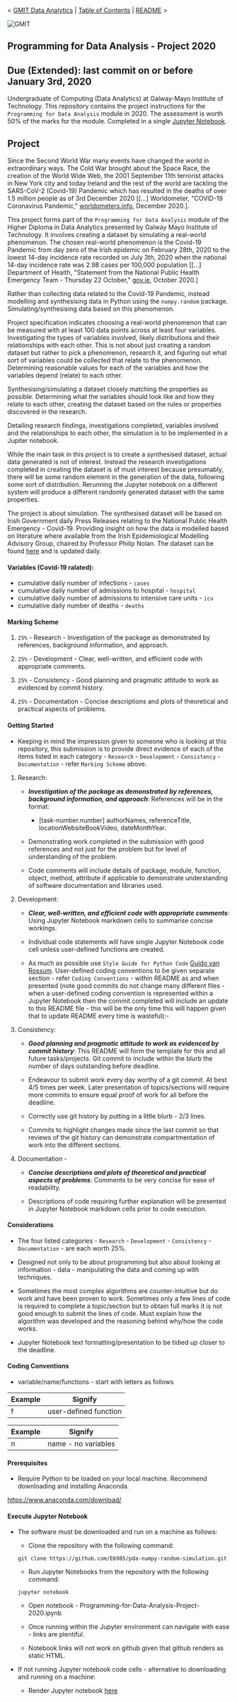 < [GMIT Data Analytics](https://web.archive.org/web/20201029063153/https://www.gmit.ie/computer-science-and-applied-physics/higher-diploma-science-computing-data-analytics-ict) | [Table of Contents](https://github.com/E6985) | [README](https://github.com/E6985/pda-numpy-random-simulation/blob/main/README.md) >

![GMIT](https://github.com/E6985/pda-numpy-random/blob/main/img/gmit.png?raw=true)

## Programming for Data Analysis - Project 2020
## Due (Extended): last commit on or before January 3rd, 2020

Undergraduate of Computing (Data Analytics) at Galway-Mayo Institute of Technology. This repository contains the project instructions for the ``Programming for Data Analysis`` module in 2020. The assessment is worth 50% of the marks for the module. Completed in a single [Jupyter Notebook](https://nbviewer.jupyter.org/github/E6985/pda-numpy-random-simulation/blob/main/Programming-for-Data-Analysis-Project-2020.ipynb).

## Project

Since the Second World War many events have changed the world in extraordinary ways. The Cold War brought about the Space Race, the creation of the World Wide Web, the 2001 September 11th terrorist attacks in New York city and today Ireland and the rest of the world are tackling the SARS-CoV-2 (Covid-19) Pandemic which has resulted in the deaths of over 1.5 million people as of 3rd December 2020 [[...] Worldometer, "COVID-19 Coronavirus Pandemic," [worldometers.info](https://web.archive.org/web/20201203190732/https://www.worldometers.info/coronavirus/), December 2020.].

This project forms part of the ``Programming for Data Analysis`` module of the Higher Diploma in Data Analytics presented by Galway Mayo Institute of Technology. It involves creating a dataset by simulating a real-world phenomenon. The chosen real-world phenomenon is the Covid-19 Pandemic from day zero of the Irish epidemic on February 28th, 2020 to the lowest 14-day incidence rate recorded on July 3th, 2020 when the national 14-day incidence rate was 2.98 cases per 100,000 population [[...] Department of Health, "Statement from the National Public Health Emergency Team - Thursday 22 October," [gov.ie](https://web.archive.org/web/20201122235048/https://www.gov.ie/en/press-release/6eb15-statement-from-the-national-public-health-emergency-team-thursday-22-october), October 2020.] 

Rather than collecting data related to the Covid-19 Pandemic, instead modelling and synthesising data in Python using the ``numpy.random`` package. Simulating/synthesising data based on this phenomenon.

Project specification indicates choosing a real-world phenomenon that can be measured with at least 100 data points across at least four variables. Investigating the types of variables involved, likely distributions and their relationships with each other. This is not about just creating a random dataset but rather to pick a phenomenon, research it, and figuring out what sort of variables could be collected that relate to the phenomenon. Determining reasonable values for each of the variables and how the variables depend (relate) to each other.

Synthesising/simulating a dataset closely matching the properties as possible. Determining what the variables should look like and how they relate to each other, creating the dataset based on the rules or properties discovered in the research. 

Detailing research findings, investigations completed, variables involved and the relationships to each other, the simulation is to be implemented in a Jupiter notebook.

While the main task in this project is to create a synthesised dataset, actual data generated is not of interest. Instead the research investigations completed in creating the dataset is of must interest because presumably, there will be some random element in the generation of the data, following some sort of distribution. Rerunning the Jupyter notebook on a different system will produce a different randomly generated dataset with the same properties.

The project is about simulation. The synthesised dataset will be based on Irish Government daily Press Releases relating to the National Public Health Emergency - Covid-19. Providing insight on how the data is modelled based on literature where available from the Irish Epidemiological Modelling Advisory Group, chaired by Professor Philip Nolan. The dataset can be found [here](https://github.com/E6985/covid-19-ireland/blob/master/src/dataset/covid-19-ireland.csv) and is updated daily.

#### Variables (Covid-19 ralated):

- cumulative daily number of infections - ``cases`` 
- cumulative daily number of admissions to hospital - ``hospital`` 
- cumulative daily number of admissions to intensive care units - ``icu`` 
- cumulative daily number of deaths - ``deaths``

#### Marking Scheme
1. ``25%`` - Research - Investigation of the package as demonstrated by references, background information, and approach.

2. ``25%`` - Development - Clear, well-written, and efficient code with appropriate comments.

3. ``25%`` - Consistency - Good planning and pragmatic attitude to work as evidenced by commit history.

4. ``25%`` - Documentation - Concise descriptions and plots of theoretical and practical aspects of problems.

#### Getting Started
- Keeping in mind the impression given to someone who is looking at this repository, this submission is to provide direct evidence of each of the items listed in each category - ``Research`` - ``Development`` - ``Consistency`` - ``Documentation`` - refer ``Marking Scheme`` above.

1. Research:

	- ***Investigation of the package as demonstrated by references, background information, and approach***: References will be in the format:

		- [task-number.number] authorNames, referenceTitle, locationWebsiteBookVideo, dateMonthYear.

	- Demonstrating work completed in the submission with good references and not just for the problem but for level of understanding of the problem.

	- Code comments will include details of package, module, function, object, method, attribute if applicable to demonstrate understanding of software documentation and libraries used.

2. Development:

	- ***Clear, well-written, and efficient code with appropriate comments***: Using Jupyter Notebook markdown cells to summarise concise workings. 

	- Individual code statements will have single Jupyter Notebook code cell unless user-defined functions are created. 

	- As much as possible use ``Style Guide for Python Code`` [Guido van Rossum](https://web.archive.org/web/20201029095211/https://www.python.org/dev/peps/pep-0008/). User-defined coding conventions to be given separate section - refer ``Coding Conventions`` - within README as and when presented (note good commits do not change many different files - when a user-defined coding convention is represented within a Jupyter Notebook then the commit completed will include an update to this README file - this will be the only time this will happen given that to update README every time is wasteful):- 

3. Consistency:

	- ***Good planning and pragmatic attitude to work as evidenced by commit history***: This README will form the template for this and all future tasks/projects. Git commit to include within the blurb the number of days outstanding before deadline.

	- Endeavour to submit work every day worthy of a git commit. At best 4/5 times per week. Later presentation of topics/sections will require more commits to ensure equal proof of work for all before the deadline.

	- Correctly use git history by putting in a little blurb - 2/3 lines. 

	- Commits to highlight changes made since the last commit so that reviews of the git history can demonstrate compartmentation of work into the different sections.   

4. Documentation - 

	- ***Concise descriptions and plots of theoretical and practical aspects of problems***: Comments to be very concise for ease of readability. 

	- Descriptions of code requiring further explanation will be presented in Jupyter Notebook markdown cells prior to code execution.   

#### Considerations

- The four listed categories - ``Research`` - ``Development`` - ``Consistency`` - ``Documentation`` - are each worth 25%. 

- Designed not only to be about programming but also about looking at information - data - manipulating the data and coming up with techniques. 

- Sometimes the most complex algorithms are counter-intuitive but do work and have been proven to work. Sometimes only a few lines of code is required to complete a topic/section but to obtain full marks it is not good enough to submit the lines of code. Must explain how the algorithm was developed and the reasoning behind why/how the code works.

- Jupyter Notebook text formatting/presentation to be tidied up closer to the deadline.

#### Coding Conventions

- variable/name/functions - start with letters as follows

| Example       | Signify 		          |
| ------------- |:-----------------------:|
|	f        	|	user-defined function |

| Example       | Signify 		          |
| ------------- |:-----------------------:|
|	n        	|	name - no variables   |

#### Prerequisites

- Require Python to be loaded on your local machine. Recommend downloading and installing Anaconda.

https://www.anaconda.com/download/

#### Execute Jupyter Notebook

- The software must be downloaded and run on a machine as follows:

	- Clone the repository with the following command:

	``git clone https://github.com/E6985/pda-numpy-random-simulation.git``

    - Run Jupyter Notebooks from the repository with the following command:

	``jupyter notebook``

    - Open notebook - Programming-for-Data-Analysis-Project-2020.ipynb

    - Once running within the Jupyter environment can navigate with ease - links are plentiful.

	- Notebook links will not work on github given that github renders as static HTML.

- If not running Jupyter notebook code cells - alternative to downloading and running on a machine: 

	- Render Jupyter notebook [here](https://nbviewer.jupyter.org/github/E6985/pda-numpy-random-simulation/blob/main/Programming-for-Data-Analysis-Project-2020.ipynb)